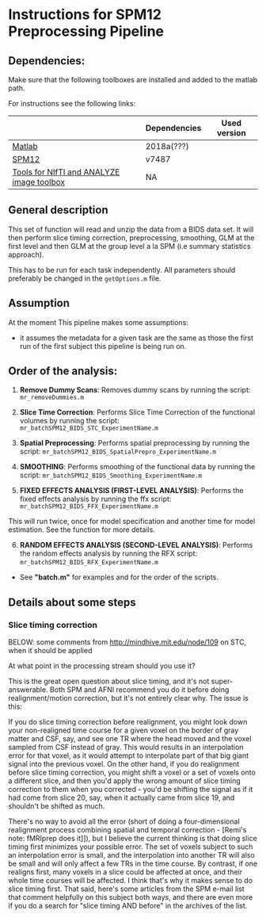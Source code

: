 
# Instructions for SPM12 Preprocessing Pipeline

## Dependencies:

Make sure that the following toolboxes are installed and added to the matlab path.

For instructions see the following links:

|                                                                                                                                          | Dependencies | Used version |
|------------------------------------------------------------------------------------------------------------------------------------------|--------------|--------------|
| [Matlab](https://www.mathworks.com/products/matlab.html)                                                                                 | 2018a(???)   |              |
| [SPM12](https://www.fil.ion.ucl.ac.uk/spm/software/spm12/)                                                                               | v7487        |              |
| [Tools for NIfTI and ANALYZE image toolbox](https://www.mathworks.com/matlabcentral/fileexchange/8797-tools-for-nifti-and-analyze-image) | NA           |              |

## General description
This set of function will read and unzip the data from a BIDS data set. It will then perform slice timing correction, preprocessing, smoothing, GLM at the first level and then GLM at the group level a la SPM (i.e summary statistics approach).

This has to be run for each task independently. All parameters should preferably be changed in the `getOptions.m` file.

## Assumption
At the moment This pipeline makes some assumptions:
 - it assumes the metadata for a given task are the same as those the first run of the first subject this pipeline is being run on.


## Order of the analysis:

1. __Remove Dummy Scans__:
Removes dummy scans by running the script:
`mr_removeDummies.m`

2. __Slice Time Correction__: Performs Slice Time Correction of the functional volumes by running the script:
`mr_batchSPM12_BIDS_STC_ExperimentName.m`

3. __Spatial Preprocessing__:
Performs spatial preprocessing by running the script:
`mr_batchSPM12_BIDS_SpatialPrepro_ExperimentName.m`

4. __SMOOTHING__:
Performs smoothing of the functional data by running the script:
`mr_batchSPM12_BIDS_Smoothing_ExperimentName.m`

5. __FIXED EFFECTS ANALYSIS (FIRST-LEVEL ANALYSIS)__:
Performs the fixed effects analysis by running the ffx script:
`mr_batchSPM12_BIDS_FFX_ExperimentName.m`

This will run twice, once for model specification and another time for model estimation. See the function for more details.

6. __RANDOM EFFECTS ANALYSIS (SECOND-LEVEL ANALYSIS)__:
Performs the random effects analysis by running the RFX script:
`mr_batchSPM12_BIDS_RFX_ExperimentName.m`

- See __"batch.m"__ for examples and for the order of the scripts.


## Details about some steps

### Slice timing correction

BELOW: some comments from http://mindhive.mit.edu/node/109 on STC, when it should be applied

At what point in the processing stream should you use it?

This is the great open question about slice timing, and it's not super-answerable. Both SPM and AFNI recommend you do it before doing realignment/motion correction, but it's not entirely clear why. The issue is this:

If you do slice timing correction before realignment, you might look down your non-realigned time course for a given voxel on the border of gray matter and CSF, say, and see one TR where the head moved and the voxel sampled from CSF instead of gray. This would results in an interpolation error for that voxel, as it would attempt to interpolate part of that big giant signal into the previous voxel. On the other hand, if you do realignment before slice timing correction, you might shift a voxel or a set of voxels onto a different slice, and then you'd apply the wrong amount of slice timing correction to them when you corrected - you'd be shifting the signal as if it had come from slice 20, say, when it actually came from slice 19, and shouldn't be shifted as much.

There's no way to avoid all the error (short of doing a four-dimensional realignment process combining spatial and temporal correction - [Remi's note: fMRIprep does it]]), but I believe the current thinking is that doing slice timing first minimizes your possible error. The set of voxels subject to such an interpolation error is small, and the interpolation into another TR will also be small and will only affect a few TRs in the time course. By contrast, if one realigns first, many voxels in a slice could be affected at once, and their whole time courses will be affected. I think that's why it makes sense to do slice timing first. That said, here's some articles from the SPM e-mail list that comment helpfully on this subject both ways, and there are even more if you do a search for "slice timing AND before" in the archives of the list.

